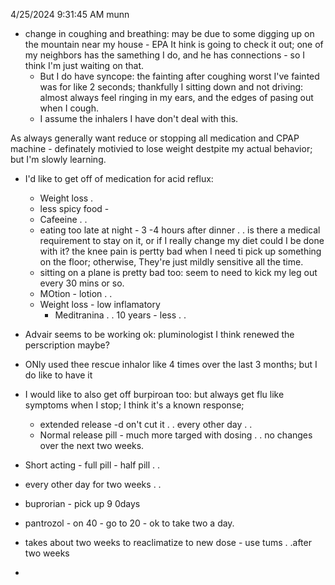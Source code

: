 4/25/2024 9:31:45 AM
munn
 - change in coughing and breathing: may be due to some digging up on the mountain near my house - EPA It hink is going to check it out; one of my neighbors has the samething I do, and he has connections - so I think I'm just waiting on that.
   - But I do have syncope: the  fainting after coughing worst I've fainted was for like 2 seconds; thankfully I sitting down and not driving: almost always feel ringing in my ears, and the edges of pasing out when I cough.
   - I assume the inhalers I have don't deal with this.

As always generally want reduce or stopping all medication and CPAP machine - definately motivied to lose weight destpite my actual behavior; but I'm slowly learning.

 - I'd like to get off of medication for acid reflux:
     - Weight loss .
     - less spicy food -
     - Cafeeine . .
     - eating too late at night - 3 -4 hours after dinner . .
  is there a medical requirement to stay on it, or if I really change my diet could I be done with it? the knee pain is pertty bad when I need ti pick up something on the floor; otherwise, They're just mildly sensitive all the time.
   - sitting on a plane is pretty bad too: seem to need to kick my leg out every 30 mins or so.
   - MOtion - lotion . .
   - Weight loss - low inflamatory
     - Meditranina . . 10 years - less . .

 - Advair seems to be working ok: pluminologist I think renewed the perscription maybe?
 - ONly used thee rescue inhalor like 4 times over the last 3 months; but I do like to have it
 - I would like to also get off burpiroan too: but always get flu like symptoms when I stop; I think it's a known response;
   - extended release -d on't cut it . . every other day . .
   - Normal release pill - much more targed with dosing . .
no changes over the next two weeks.

 - Short acting - full pill - half pill . .
 - every other day for two weeks . .
 - buprorian - pick up 9 0days
 - pantrozol - on 40 - go to 20 - ok to take two a day.
 - takes about two weeks to reaclimatize to new dose - use tums . .after two weeks
 -

